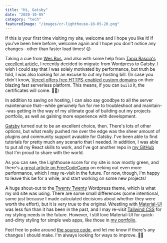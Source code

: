 ```yaml
---
title: "Hi, Gatsby"
date: "2020-10-05"
category: "tech"
featuredImage: "/images/cr-lighthouse-10-05-20.png"
---
```


If this is your first time visiting my site, welcome and I hope you like it! If you've been here before, welcome again and I hope you don't notice any changes--other than faster load times! 😉

Taking a cue from [Wes Bos](https://wesbos.com/new-wesbos-website/), and also with some help from [Tania Rascia's excellent article](https://www.gatsbyjs.com/blog/2019-03-21-migrating-from-wordpress-to-gatsby/), I recently decided to migrate from Wordpress to Gatsby. I wish I could say that I was solely motivated by performance, but truth be told, I was also looking for an excuse to cut my hosting bill. (In case you didn't know, [Vercel offers free HTTPS-enabled custom domains](https://vercel.com/pricing) on their blazing fast serverless platform. This means, if you can `build` it, the certificates will come. 🙏🏼)

In addition to saving on hosting, I can also say goodbye to all the server maintenance that--while genuinely fun for me to troubleshoot and maintain--was getting in the way of my ultimate goal of building out my projects portfolio, as well as gaining more experience with development.

[Gatsby](https://www.gatsbyjs.com/) turned out to be an excellent choice, then. There's lots of other options, but what really pushed me over the edge was the sheer amount of plugins and community support avaiable for Gatsby. I've been able to find tutorials for pretty much any scenario that I needed. In addition, I was able to put all my React skills to work, and I've got another repo in [my GitHub](https://github.com/claudiorivera) that I'm proud to share with the world.

As you can see, the Lighthouse score for my site is now mostly green, and there's [a great article on FreeCodeCamp](https://www.freecodecamp.org/news/gatsby-perfect-lighthouse-score/) on eeking out even more performance, which I may re-visit in the future. For now, though, I'm happy to leave this be for a while, and start working on some new projects!

A huge shout-out to the [Twenty Twenty](https://wordpress.org/themes/twentytwenty/) Wordpress theme, which is what my old site was using. There are some small differences (some intentional, some just because I made calculated decisions about whether they were worth the effort), but it is very true to the original. Wrestling with [Material-UI](https://material-ui.com/) was less fun than it has been in the past, and I may re-visit [Tailwind CSS](https://tailwindcss.com/) for my styling needs in the future. However, I still love Material-UI for quick-and-dirty styling for simple web apps, like those in [my portfolio](https://www.claudiorivera.com/dev).

Feel free to poke around [the source code](https://github.com/claudiorivera/claudiorivera-com), and let me know if there's any changes I should make. I'm always looking for ways to improve. ✌🏼
